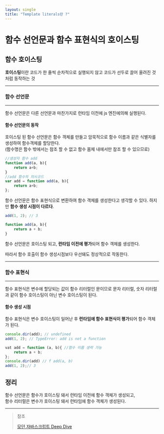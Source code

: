 ```yaml
---
layout: single
title: "Template literals란 ?"
---
```

# 함수 선언문과 함수 표현식의 호이스팅

## 함수 호이스팅 
**호이스팅**이란 코드가 한 줄씩 순차적으로 실행되지 않고 코드가 선두로 끌어 올려진 것처럼 동작하는 것

___

### 함수 선언문
___

함수 선언문은 다른 선언문과 마찬가지로 런타임 이전에 js 엔진에의해 
실행된다.

#### 함수 선언문의 동작
호이스팅 된 함수 선언문은 함수 객체를 만들고 암묵적으로 함수 이름과 같은 식별자를 생성하여 함수객체를 할당한다.  
(함수명은 함수 밖에서는 참조 할 수 없고 함수 몸체 내에서만 참조 할 수 있으므로)

``` javascript
//생성자 함수 add
function add(a, b){
	return a+b;
}
//add 함수의 의사코드 
var add = function add(a, b){
	return a+b;
};
```
함수 선언문은 함수 표현식으로 변환하여 함수 객체를 생성한다고 생각할 수 있다.
하지만 **함수 생성 시점이 다르다**.

``` javascript
add(1, 2); // 3

function add(a, b){
	return a + b;
}

```
함수 선언문은 호이스팅 되고, **런타임 이전에 평가**되어 함수 객체를 생성한다.

따라서 함수 호출이 함수 생성시점보다 우선돼도 정상적으로 작동한다.

___

### 함수 표현식
___
함수 표현식은 변수에 할당되는 값이 함수 리터럴인 문이므로 문자 리터럴, 숫자 리터럴과 같이 함수 호이스팅이 아닌 변수 호이스팅이 된다.

#### 함수 생성 시점



함수 표현식은 변수 호이스팅이 일어난 후 **런타임에 함수 표현식이 평가**되어 함수 객체가 된다.

``` javascript
console.dir(add); // undefined
add(1, 2); // TypeError: add is not a function

vat add = function (a, b){ //함수 이름 생략 가능 
	return a + b;
};
console.dir(add) // f add(a, b)
add(1, 2);// 3
```
## 정리

함수 선언문은 함수가 호이스팅 돼서 런타임 이전에 함수 객체가 생성되고,  
함수 리터럴은 변수가 호이스팅 돼서 런타임에 함수 객체가 생성된다.

---

> 참조  
> 
> [모던 자바스크립트 Deep Dive](http://www.yes24.com/Product/Goods/92742567)
